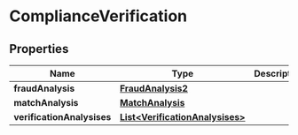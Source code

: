 

# ComplianceVerification


## Properties

| Name | Type | Description | Notes |
|------------ | ------------- | ------------- | -------------|
|**fraudAnalysis** | [**FraudAnalysis2**](FraudAnalysis2.md) |  |  [optional] |
|**matchAnalysis** | [**MatchAnalysis**](MatchAnalysis.md) |  |  [optional] |
|**verificationAnalysises** | [**List&lt;VerificationAnalysises&gt;**](VerificationAnalysises.md) |  |  [optional] |



